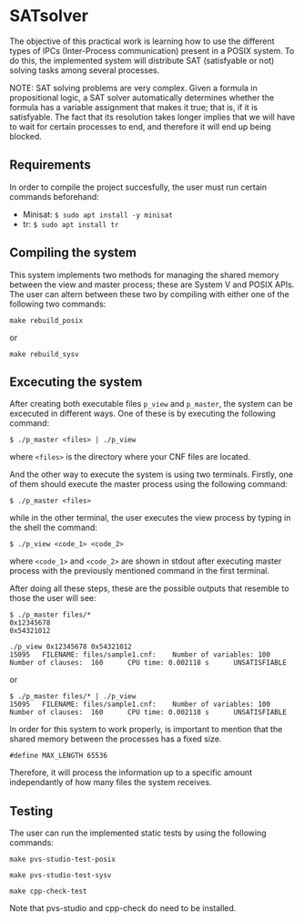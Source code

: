 # SATsolver

The objective of this practical work is learning how to use the different types of IPCs (Inter-Process communication) present in a POSIX system. To do this, the implemented system will distribute SAT (satisfyable or not) solving tasks among several processes.
    
NOTE: SAT solving problems are very complex. Given a formula in propositional logic, a SAT solver automatically determines whether the formula has a variable assignment that makes it true; that is, if it is satisfyable. The fact that its resolution takes longer implies that we will have to wait for certain processes to end, and therefore it will end up being blocked.

## Requirements

In order to compile the project succesfully, the user must run certain commands beforehand:

- Minisat: 
    ```$ sudo apt install -y minisat```
- tr:
    ```$ sudo apt install tr```


## Compiling the system

This system implements two methods for managing the shared memory between the view and master process; these are System V and POSIX APIs. The user can altern between these two by compiling with either one of the following two commands:

```make rebuild_posix```

or 

```make rebuild_sysv```

## Excecuting the system

After creating both executable files ```p_view``` and ```p_master```, the system can be excecuted in different ways. One of these is by executing the following command:

```$ ./p_master <files> | ./p_view```

where ```<files>``` is the directory where your CNF files are located.

And the other way to execute the system is using two terminals. Firstly, one of them should execute the master process using the following command:

```$ ./p_master <files>```

while in the other terminal, the user executes the view process by typing in the shell the command:

```$ ./p_view <code_1> <code_2>```

where ```<code_1>``` and ```<code_2>``` are shown in stdout after executing master process with the previously mentioned command in the first terminal.

After doing all these steps, these are the possible outputs that resemble to those the user will see:

```
$ ./p_master files/*
0x12345678
0x54321012
```
```
./p_view 0x12345678 0x54321012
15095   FILENAME: files/sample1.cnf:    Number of variables: 100      Number of clauses:  160      CPU time: 0.002118 s      UNSATISFIABLE
```
or

```
$ ./p_master files/* | ./p_view
15095   FILENAME: files/sample1.cnf:    Number of variables: 100      Number of clauses:  160      CPU time: 0.002118 s      UNSATISFIABLE
```

In order for this system to work properly, is important to mention that the shared memory between the processes has a fixed size. 

```#define MAX_LENGTH 65536```

Therefore, it will process the information up to a specific amount independantly of how many files the system receives. 


## Testing

The user can run the implemented static tests by using the following commands:

```make pvs-studio-test-posix```

```make pvs-studio-test-sysv```

```make cpp-check-test```

Note that pvs-studio and cpp-check do need to be installed. 
